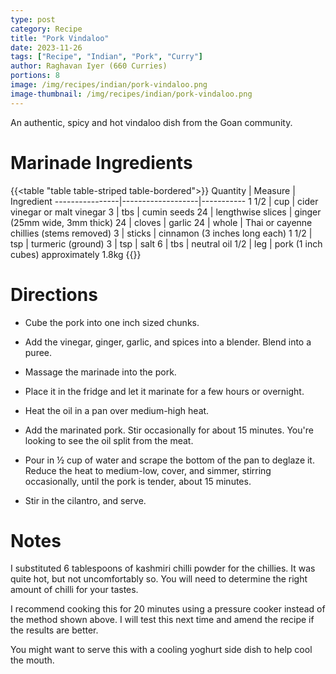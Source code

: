 ```yaml
---
type: post
category: Recipe
title: "Pork Vindaloo"
date: 2023-11-26
tags: ["Recipe", "Indian", "Pork", "Curry"]
author: Raghavan Iyer (660 Curries)
portions: 8
image: /img/recipes/indian/pork-vindaloo.png
image-thumbnail: /img/recipes/indian/pork-vindaloo.png
---
```


An authentic, spicy and hot vindaloo dish from the Goan community.
<!--more-->

# Marinade Ingredients

{{<table "table table-striped table-bordered">}}
Quantity        | Measure           | Ingredient
----------------|-------------------|-----------
1 1/2           | cup               | cider vinegar or malt vinegar
3               | tbs               | cumin seeds
24              | lengthwise slices | ginger (25mm wide, 3mm thick)
24              | cloves            | garlic
24              | whole             | Thai or cayenne chillies (stems removed)
3               | sticks            | cinnamon (3 inches long each)
1 1/2           | tsp               | turmeric (ground)
3               | tsp               | salt
6               | tbs               | neutral oil
1/2             | leg               | pork (1 inch cubes) approximately 1.8kg
{{</table>}}

# Directions

* Cube the pork into one inch sized chunks.

* Add the vinegar, ginger, garlic, and spices into a blender. Blend into a puree.

* Massage the marinade into the pork.

* Place it in the fridge and let it marinate for a few hours or overnight.

* Heat the oil in a pan over medium-high heat.

* Add the marinated pork. Stir occasionally for about 15 minutes. You're looking to see the oil split from the meat.

* Pour in ½ cup of water and scrape the bottom of the pan to deglaze it. Reduce the heat to medium-low, cover, and simmer, stirring occasionally, until the pork is tender, about 15 minutes.

* Stir in the cilantro, and serve.

# Notes

I substituted 6 tablespoons of kashmiri chilli powder for the chillies. It was quite hot, but not uncomfortably so. You will need to determine the right amount of chilli for your tastes.

I recommend cooking this for 20 minutes using a pressure cooker instead of the method shown above. I will test this next time and amend the recipe if the results are better.

You might want to serve this with a cooling yoghurt side dish to help cool the mouth.